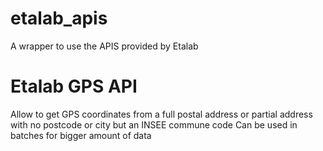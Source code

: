 etalab_apis
=
A wrapper to use the APIS provided by Etalab

# Etalab GPS API
Allow to get GPS coordinates from a full postal address or partial address with no postcode or city but an INSEE commune code
Can be used in batches for bigger amount of data